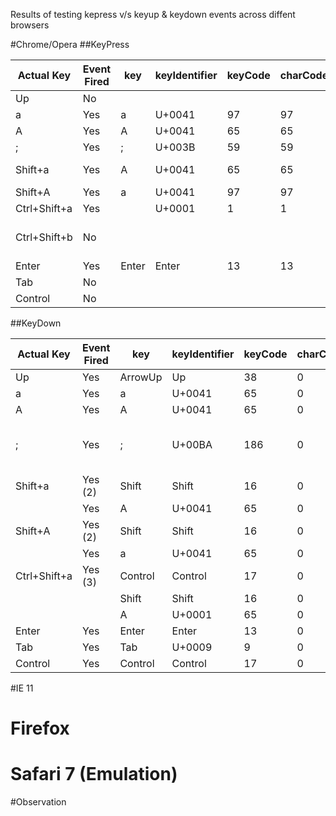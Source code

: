 Results of testing kepress v/s keyup & keydown events across diffent browsers

#Chrome/Opera
##KeyPress

|Actual Key    |Event Fired|key       |keyIdentifier|keyCode|charCode|which |Comments                                  |
|--------------|-----------|----------|-------------|-------|--------|------|---------------------------               |
|Up            |No 	       |          |             |       |        |			|                                          |			
|a             |Yes	       |a         | U+0041      | 97    | 97     |97		|                                          |			
|A             |Yes	       |A         | U+0041      | 65    | 65     |65		|                                          |			
|;             |Yes	       |;         | U+003B      | 59    | 59     |59		|                                          |			
|Shift+a       |Yes	       |A         | U+0041      | 65    | 65     |65		|No Shift Event                            |			
|Shift+A       |Yes	       |a         | U+0041      | 97    | 97     |97		|                                          |			
|Ctrl+Shift+a  |Yes	       |          | U+0001      | 1     | 1      |1 		|                                          |			
|Ctrl+Shift+b  |No	       |          |             |       |        |			|Same: ctrl+shift +b/d/i/z                 |			
|Enter         |Yes	       |Enter     | Enter       | 13    | 13     |13		|                                          |			
|Tab           |No 	       |          |             |       |        |			|                                          |			
|Control       |No 	       |          |             |       |        |			|                                          |			

##KeyDown

|Actual Key    |Event Fired|key       |keyIdentifier|keyCode|charCode|which |Comments                                  |
|--------------|-----------|----------|-------------|-------|--------|------|---------------------------               |
|Up            |Yes	       |ArrowUp   | Up          | 38    | 0      |38 		|                                          |			
|a             |Yes	       |a         | U+0041      | 65    | 0      |65 		|                                          |			
|A             |Yes	       |A         | U+0041      | 65    | 0      |65 		|                                          |			
|;             |Yes	       |;         | U+00BA      | 186   | 0      |186		| Different from press.Same: ( ,  + etc     |			
|Shift+a       |Yes (2)    |Shift     | Shift       | 16    | 0      |16 		|                                          |			
|              |Yes	       |A         | U+0041      | 65    | 0      |65 		|                                          |			
|Shift+A       |Yes	(2)    |Shift     | Shift       | 16    | 0      |16 		|                                          |			
|              |Yes	       |a         | U+0041      | 65    | 0      |65 		|                                          |			
|Ctrl+Shift+a  |Yes (3)    |Control   | Control     | 17    | 0      |17 		|                                          |			
|              |  	       |Shift     | Shift       | 16    | 0      |16 		|                                          |			
|              |  	       |A         | U+0001      | 65    | 0      |65 		|                                          |			
|Enter         |Yes	       |Enter     | Enter       | 13    | 0      |13 		|                                          |			
|Tab           |Yes 	     |Tab       | U+0009      | 9     | 0      |9  		|                                          |			
|Control       |Yes	       |Control   | Control     | 17    | 0      |17 		|                                          |			
 
 
#IE 11

# Firefox

# Safari 7 (Emulation)

#Observation


